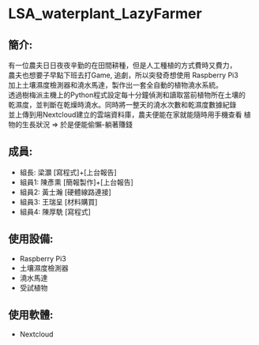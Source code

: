 # LSA_waterplant_LazyFarmer
## 簡介:
有一位農夫日日夜夜辛勤的在田間耕種，但是人工種植的方式費時又費力，<br>
農夫也想要子早點下班去打Game, 追劇，所以突發奇想使用 Raspberry Pi3<br>
加上土壤濕度檢測器和澆水馬達，製作出一套全自動的植物澆水系統。<br>
透過樹梅派主機上的Python程式設定每十分鐘偵測和讀取當前植物所在土壤的<br>
乾濕度，並判斷在乾燥時澆水。同時將一整天的澆水次數和乾濕度數據紀錄<br>
並上傳到用Nextcloud建立的雲端資料庫，農夫便能在家就能隨時用手機查看
植物的生長狀況 => 於是便能偷懶-躺著賺錢

## 成員:
* 組長:  梁灝    [寫程式]+[上台報告]
* 組員1: 陳彥熏 [簡報製作]+[上台報告]
* 組員2: 黃士瀚 [硬體線路連接]
* 組員3: 王瑞呈 [材料購買]
* 組員4: 陳厚駪 [寫程式]

## 使用設備:
* Raspberry Pi3
* 土壤濕度檢測器
* 澆水馬達
* 受試植物

## 使用軟體:
* Nextcloud
